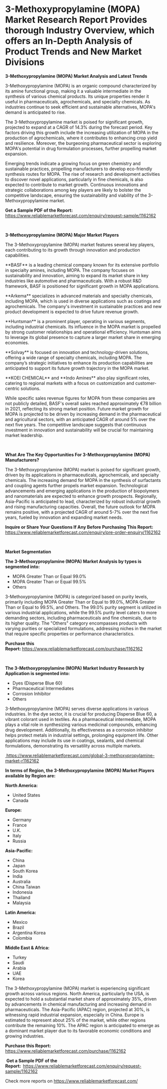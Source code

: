 <p><h1>3-Methoxypropylamine (MOPA) Market Research Report Provides thorough Industry Overview, which offers an In-Depth Analysis of Product Trends and New Market Divisions</h1></p><p><strong>3-Methoxypropylamine (MOPA) Market Analysis and Latest Trends</strong></p>
<p><p>3-Methoxypropylamine (MOPA) is an organic compound characterized by its amine functional group, making it a valuable intermediate in the synthesis of various chemical products. Its unique properties render it useful in pharmaceuticals, agrochemicals, and specialty chemicals. As industries continue to seek efficient and sustainable alternatives, MOPA's demand is anticipated to rise.</p><p>The 3-Methoxypropylamine market is poised for significant growth, projected to expand at a CAGR of 14.3% during the forecast period. Key factors driving this growth include the increasing utilization of MOPA in the production of agrochemicals, where it contributes to enhancing crop yield and resilience. Moreover, the burgeoning pharmaceutical sector is exploring MOPA's potential in drug formulation processes, further propelling market expansion.</p><p>Emerging trends indicate a growing focus on green chemistry and sustainable practices, propelling manufacturers to develop eco-friendly synthesis routes for MOPA. The rise of research and development activities to discover novel applications, particularly in fine chemicals, is also expected to contribute to market growth. Continuous innovations and strategic collaborations among key players are likely to bolster the competitive landscape, ensuring the sustainability and viability of the 3-Methoxypropylamine market.</p></p>
<p><strong>Get a Sample PDF of the Report:&nbsp;</strong> <a href="https://www.reliablemarketforecast.com/enquiry/request-sample/1162162?utm_campaign=2210&utm_medium=2&utm_source=Github&utm_content=ia&utm_term=02022025&utm_id=3-methoxypropylamine-mopa">https://www.reliablemarketforecast.com/enquiry/request-sample/1162162</a></p>
<p>&nbsp;</p>
<p><strong>3-Methoxypropylamine (MOPA) Major Market Players</strong></p>
<p><p>The 3-Methoxypropylamine (MOPA) market features several key players, each contributing to its growth through innovation and production capabilities. </p><p>**BASF** is a leading chemical company known for its extensive portfolio in specialty amines, including MOPA. The company focuses on sustainability and innovation, aiming to expand its market share in key industries like automotive and pharmaceuticals. With a robust R&D framework, BASF is positioned for significant growth in MOPA applications.</p><p>**Arkema** specializes in advanced materials and specialty chemicals, including MOPA, which is used in diverse applications such as coatings and agrochemicals. The company's investment in sustainable practices and new product development is expected to drive future revenue growth.</p><p>**Huntsman** is a prominent player, operating in various segments, including industrial chemicals. Its influence in the MOPA market is propelled by strong customer relationships and operational efficiency. Huntsman aims to leverage its global presence to capture a larger market share in emerging economies.</p><p>**Solvay** is focused on innovation and technology-driven solutions, offering a wide range of specialty chemicals, including MOPA. The company’s strategic initiatives to enhance its production capabilities are anticipated to support its future growth trajectory in the MOPA market.</p><p>**KOEI CHEMICAL** and **Indo Amines** also play significant roles, catering to regional markets with a focus on customization and customer-centric solutions. </p><p>While specific sales revenue figures for MOPA from these companies are not publicly detailed, BASF's overall sales reached approximately €78 billion in 2021, reflecting its strong market position. Future market growth for MOPA is projected to be driven by increasing demand in the pharmaceutical and agricultural sectors, with an anticipated CAGR of around 5% over the next five years. The competitive landscape suggests that continuous investment in innovation and sustainability will be crucial for maintaining market leadership.</p></p>
<p>&nbsp;</p>
<p><strong>What Are The Key Opportunities For 3-Methoxypropylamine (MOPA) Manufacturers?</strong></p>
<p><p>The 3-Methoxypropylamine (MOPA) market is poised for significant growth, driven by its applications in pharmaceuticals, agrochemicals, and specialty chemicals. The increasing demand for MOPA in the synthesis of surfactants and coupling agents further propels market expansion. Technological advancements and emerging applications in the production of biopolymers and nanomaterials are expected to enhance growth prospects. Regionally, Asia-Pacific is anticipated to lead, characterized by robust industrial growth and rising manufacturing capacities. Overall, the future outlook for MOPA remains positive, with a projected CAGR of around 5-7% over the next five years, fueled by innovation and expanding market needs.</p></p>
<p><strong>Inquire or Share Your Questions If Any Before Purchasing This Report:</strong> <a href="https://www.reliablemarketforecast.com/enquiry/pre-order-enquiry/1162162?utm_campaign=2210&utm_medium=2&utm_source=Github&utm_content=ia&utm_term=02022025&utm_id=3-methoxypropylamine-mopa">https://www.reliablemarketforecast.com/enquiry/pre-order-enquiry/1162162</a></p>
<p>&nbsp;</p>
<p><strong>Market Segmentation</strong></p>
<p><strong>The 3-Methoxypropylamine (MOPA) Market Analysis by types is segmented into:</strong></p>
<p><ul><li>MOPA Greater Than or Equal 99.0%</li><li>MOPA Greater Than or Equal 99.5%</li><li>Others</li></ul></p>
<p><p>3-Methoxypropylamine (MOPA) is categorized based on purity levels, primarily including MOPA Greater Than or Equal to 99.0%, MOPA Greater Than or Equal to 99.5%, and Others. The 99.0% purity segment is utilized in various industrial applications, while the 99.5% purity level caters to more demanding sectors, including pharmaceuticals and fine chemicals, due to its higher quality. The "Others" category encompasses products with varying purities or specialized formulations, addressing niches in the market that require specific properties or performance characteristics.</p></p>
<p><strong>Purchase this Report:&nbsp;</strong><a href="https://www.reliablemarketforecast.com/purchase/1162162?utm_campaign=2210&utm_medium=2&utm_source=Github&utm_content=ia&utm_term=02022025&utm_id=3-methoxypropylamine-mopa">https://www.reliablemarketforecast.com/purchase/1162162</a></p>
<p>&nbsp;</p>
<p><strong>The 3-Methoxypropylamine (MOPA) Market Industry Research by Application is segmented into:</strong></p>
<p><ul><li>Dyes (Disperse Blue 60)</li><li>Pharmaceutical Intermediates</li><li>Corrosion Inhibitor</li><li>Others</li></ul></p>
<p><p>3-Methoxypropylamine (MOPA) serves diverse applications in various industries. In the dye sector, it is crucial for producing Disperse Blue 60, a vibrant colorant used in textiles. As a pharmaceutical intermediate, MOPA plays a vital role in synthesizing various medicinal compounds, enhancing drug development. Additionally, its effectiveness as a corrosion inhibitor helps protect metals in industrial settings, prolonging equipment life. Other applications may include its use in coatings, sealants, and chemical formulations, demonstrating its versatility across multiple markets.</p></p>
<p><a href="https://www.reliablemarketforecast.com/global-3-methoxypropylamine-market-r1162162?utm_campaign=2210&utm_medium=2&utm_source=Github&utm_content=ia&utm_term=02022025&utm_id=3-methoxypropylamine-mopa">&nbsp;https://www.reliablemarketforecast.com/global-3-methoxypropylamine-market-r1162162</a></p>
<p><strong>In terms of Region, the 3-Methoxypropylamine (MOPA) Market Players available by Region are:</strong></p>
<p>
    <p> <strong> North America: </strong>
        <ul>
            <li>United States</li>
            <li>Canada</li>
        </ul>
        </p> 
    <p> <strong> Europe: </strong>
        <ul>
            <li>Germany</li>
            <li>France</li>
            <li>U.K.</li>
            <li>Italy</li>
            <li>Russia</li>
        </ul>
        </p> 
    <p> <strong> Asia-Pacific: </strong>
        <ul>
            <li>China</li>
            <li>Japan</li>
            <li>South Korea</li>
            <li>India</li>
            <li>Australia</li>
            <li>China Taiwan</li>
            <li>Indonesia</li>
            <li>Thailand</li>
            <li>Malaysia</li>
        </ul>
        </p> 
    <p> <strong> Latin America: </strong>
        <ul>
            <li>Mexico</li>
            <li>Brazil</li>
            <li>Argentina Korea</li>
            <li>Colombia</li>
        </ul>
        </p> 
    <p> <strong> Middle East & Africa: </strong>
        <ul>
            <li>Turkey</li>
            <li>Saudi</li>
            <li>Arabia</li>
            <li>UAE</li>
            <li>Korea</li>
        </ul>
    </p>
    </p>
<p><p>The 3-Methoxypropylamine (MOPA) market is experiencing significant growth across various regions. North America, particularly the USA, is expected to hold a substantial market share of approximately 35%, driven by advancements in chemical manufacturing and increasing demand in pharmaceuticals. The Asia-Pacific (APAC) region, projected at 30%, is witnessing rapid industrial expansion, especially in China. Europe is estimated to represent about 25% of the market, while other regions contribute the remaining 10%. The APAC region is anticipated to emerge as a dominant market player due to its favorable economic conditions and growing industries.</p></p>
<p><strong>Purchase this Report: </strong><a href="https://www.reliablemarketforecast.com/purchase/1162162?utm_campaign=2210&utm_medium=2&utm_source=Github&utm_content=ia&utm_term=02022025&utm_id=3-methoxypropylamine-mopa">https://www.reliablemarketforecast.com/purchase/1162162</a></p>
<p>&nbsp;<strong>Get a Sample PDF of the Report:&nbsp;&nbsp;</strong><a href="https://www.reliablemarketforecast.com/enquiry/request-sample/1162162?utm_campaign=2210&utm_medium=2&utm_source=Github&utm_content=ia&utm_term=02022025&utm_id=3-methoxypropylamine-mopa">https://www.reliablemarketforecast.com/enquiry/request-sample/1162162</a></p>
<p><strong></strong></p>
<p>Check more reports on <a href="https://www.reliablemarketforecast.com/?utm_campaign=2210&utm_medium=2&utm_source=Github&utm_content=ia&utm_term=02022025&utm_id=3-methoxypropylamine-mopa">https://www.reliablemarketforecast.com/</a></p>